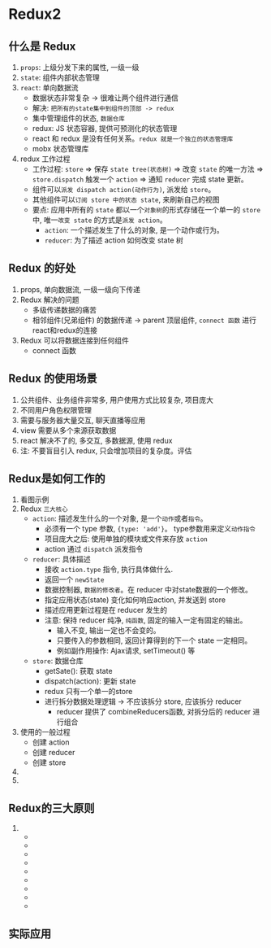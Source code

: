 # Redux2

## 什么是 Redux
1. `props`: 上级分发下来的属性, 一级一级
2. `state`: 组件内部状态管理
3. `react`: 单向数据流
    * 数据状态非常复杂 -> 很难让两个组件进行通信
    * 解决: `把所有的state集中到组件的顶部 -> redux`
    * 集中管理组件的状态, `数据仓库`
    * redux: JS 状态容器, 提供可预测化的状态管理
    * react 和 redux 是没有任何关系。`redux 就是一个独立的状态管理库`
    * mobx 状态管理库
4. redux 工作过程
    * 工作过程: `store` => 保存 `state tree(状态树)` => 改变 `state` 的唯一方法 => `store.dispatch` 触发一个 `action` => 通知 `reducer` 完成 state 更新。
    * 组件可以`派发 dispatch action(动作行为)`, 派发给 `store`。
    * 其他组件可以`订阅 store 中的状态 state`, 来刷新自己的视图
    * 要点: 应用中所有的 `state` 都以一个`对象树`的形式存储在一个单一的 `store` 中, 唯一`改变 state` 的方式是`派发 action`。
        * `action`: 一个描述发生了什么的对象, 是一个动作或行为。
        * `reducer`: 为了描述 action 如何改变 state 树

## Redux 的好处
1. props, 单向数据流, 一级一级向下传递
2. Redux 解决的问题
    * 多级传递数据的痛苦
    * 相邻组件(兄弟组件) 的数据传递 -> parent 顶层组件, `connect 函数` 进行react和redux的连接
3. Redux 可以将数据连接到任何组件
    * connect 函数


## Redux 的使用场景
1. 公共组件、业务组件非常多, 用户使用方式比较复杂, 项目庞大
2. 不同用户角色权限管理
3. 需要与服务器大量交互, 聊天直播等应用
4. view 需要从多个来源获取数据
5. react 解决不了的, 多交互, 多数据源, 使用 redux
6. 注: 不要盲目引入 redux, 只会增加项目的复杂度。评估

## Redux是如何工作的
1. 看图示例
2. Redux `三大核心`
    * `action`: 描述发生什么的一个对象, 是一个`动作`或者`指令`。
        * 必须有一个 type 参数, `{type: 'add'}`。 type参数用来定义`动作指令`
        * 项目庞大之后: 使用单独的模块或文件来存放 `action`
        * action 通过 `dispatch` 派发指令
    * `reducer`: 具体描述
        * 接收 `action.type` 指令, 执行具体做什么.
        * 返回一个 `newState`
        * 数据控制器, `数据的修改者`。在 reducer 中对state数据的一个修改。
        * 指定应用状态(state) 变化如何响应action, 并发送到 store
        * 描述应用更新过程是在 reducer 发生的
        * 注意: 保持 reducer 纯净, `纯函数`, 固定的输入一定有固定的输出。
            * 输入不变, 输出一定也不会变的。
            * 只要传入的参数相同, 返回计算得到的下一个 state 一定相同。
            * 例如副作用操作: Ajax请求, setTimeout() 等
    * `store`: 数据仓库
        * getSate(): 获取 state
        * dispatch(action):  更新 state
        * redux 只有一个单一的store
        * 进行拆分数据处理逻辑 -> 不应该拆分 store, 应该拆分 reducer
            * reducer 提供了 combineReducers函数, 对拆分后的 reducer 进行组合
3. 使用的一般过程
    * 创建 action
    * 创建 reducer
    * 创建 store
4. 
5. 

## Redux的三大原则
1. 
    * 
    * 
    * 
    * 
    * 
    * 
    * 
    * 
    * 

## 实际应用







